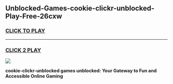 
## Unblocked-Games-cookie-clickr-unblocked-Play-Free-26cxw
<h3>
<a href="https://premium76.site?title=cookie-clickr-unblocked&ref=21A">CLICK TO PLAY</a></h3>
<hr>

<h3>
<a href="https://premium76.site?title=cookie-clickr-unblocked&ref=21A">CLICK 2 PLAY</a>
  
</h3>

<a href="https://premium76.site?title=cookie-clickr-unblocked&ref=21A"><img src="https://clearcache.store/games.png"></a>


**cookie-clickr-unblocked games unblocked: Your Gateway to Fun and Accessible Online Gaming**
